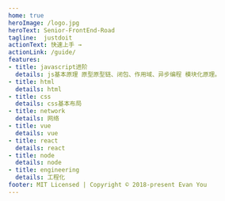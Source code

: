 ```yaml
---
home: true
heroImage: /logo.jpg
heroText: Senior-FrontEnd-Road
tagline:  justdoit
actionText: 快速上手 →
actionLink: /guide/
features:
- title: javascript进阶
  details: js基本原理 原型原型链、闭包、作用域、异步编程 模块化原理。
- title: html
  details: html
- title: css
  details: css基本布局
- title: network
  details: 网络
- title: vue
  details: vue
- title: react
  details: react
- title: node
  details: node
- title: engineering
  details: 工程化   
footer: MIT Licensed | Copyright © 2018-present Evan You
---
```

